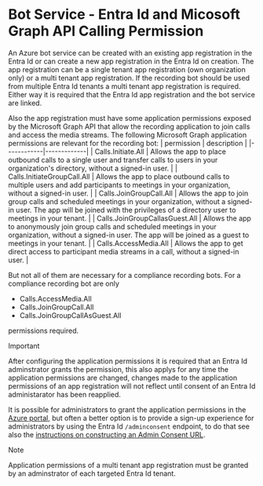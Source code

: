 # Bot Service - Entra Id and Micosoft Graph API Calling Permission

An Azure bot service can be created with an existing app registration in the Entra Id or can create a new app registration in the Entra Id on creation. The app registration can be a single tenant app registration (own organization only) or a multi tenant app registration. If the recording bot should be used from multiple Entra Id tenants a multi tenant app registration is required. Either way it is required that the Entra Id app registration and the bot service are linked.

Also the app registration must have some application permissions exposed by the Microsoft Graph API that allow the recording application to join calls and access the media streams. The following Microsoft Graph application permissions are relevant for the recording bot:
| permission | description |
|------------|-------------|
| Calls.Initiate.All | Allows the app to place outbound calls to a single user and transfer calls to users in your organization's directory, without a signed-in user. |
| Calls.InitiateGroupCall.All | Allows the app to place outbound calls to multiple users and add participants to meetings in your organization, without a signed-in user. |
| Calls.JoinGroupCall.All | Allows the app to join group calls and scheduled meetings in your organization, without a signed-in user. The app will be joined with the privileges of a directory user to meetings in your tenant. |
| Calls.JoinGroupCallasGuest.All | Allows the app to anonymously join group calls and scheduled meetings in your organization, without a signed-in user. The app will be joined as a guest to meetings in your tenant. |
| Calls.AccessMedia.All | Allows the app to get direct access to participant media streams in a call, without a signed-in user. |

But not all of them are necessary for a compliance recording bots. For a compliance recording bot are only

- Calls.AccessMedia.All
- Calls.JoinGroupCall.All
- Calls.JoinGroupCallAsGuest.All

permissions required.

> [!IMPORTANT]  
> After configuring the application permissions it is required that an Entra Id adminstrator grants the permission, this also applys for any time the application permissions are changed, changes made to the application permissions of an app registration will not reflect until consent of an Entra Id administarator has been reapplied.

It is possible for administrators to grant the application permissions in the [Azure portal](https://portal.azure.com), but often a better option is to provide a sign-up experience for administrators by using the Entra Id `/adminconsent` endpoint, to do that see also the [instructions on constructing an Admin Consent URL](https://learn.microsoft.com/en-us/entra/identity-platform/v2-admin-consent).

> [!Note]  
> Application permissions of a multi tenant app registration must be granted by an adminstrator of each targeted Entra Id tenant.
